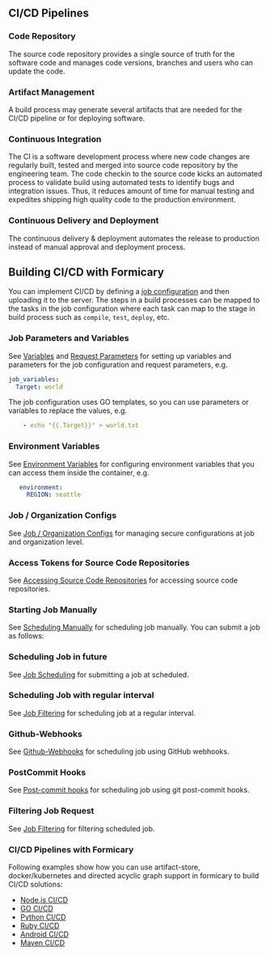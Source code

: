 ## CI/CD Pipelines

### Code Repository
The source code repository provides a single source of truth for the software code and manages code versions,
branches and users who can update the code.

### Artifact Management
A build process may generate several artifacts that are needed for the CI/CD pipeline or for deploying software.

### Continuous Integration
The CI is a software development process where new code changes are regularly built, tested and merged into source code
repository by the engineering team. The code checkin to the source code kicks an automated process to validate build
using automated tests to identify bugs and integration issues. Thus, it reduces amount of time for manual testing and
expedites shipping high quality code to the production environment.

### Continuous Delivery and Deployment
The continuous delivery & deployment automates the release to production instead of manual approval 
and deployment process.

## Building CI/CD with Formicary
You can implement CI/CD by defining a [job configuration](definition_options.md#job) and then uploading it to the server.
The steps in a build processes can be mapped to the tasks in the job configuration where each task can map to the stage
in build process such as `compile`, `test`, `deploy`, etc.

### Job Parameters and Variables
See [Variables](definition_options.md#variables) and [Request Parameters](definition_options.md#Params) for
setting up variables and parameters for the job configuration and request parameters, e.g.
```yaml
job_variables:
  Target: world
```
The job configuration uses GO templates, so you can use parameters or variables to replace the values, e.g.
```yaml
    - echo "{{.Target}}" > world.txt
```

### Environment Variables
See [Environment Variables](definition_options.md#environment) for configuring environment variables 
that you can access them inside the container, e.g.
```yaml
   environment:
     REGION: seattle
```


### Job / Organization Configs
See [Job / Organization Configs](howto.md#Configs) for managing secure configurations at job and organization level.

### Access Tokens for Source Code Repositories
See [Accessing Source Code Repositories](howto.md#Repositories_Access_Tokens) for accessing source code repositories.

### Starting Job Manually
See [Scheduling Manually](howto.md#Scheduling) for scheduling job manually.
You can submit a job as follows:

### Scheduling Job in future
See [Job Scheduling](howto.md#Scheduling_Future) for submitting a job at scheduled.

### Scheduling Job with regular interval
See [Job Filtering](definition_options.md#cron_trigger) for scheduling job at a regular interval.

### Github-Webhooks
See [Github-Webhooks](howto.md#Webhooks) for scheduling job using GitHub webhooks.

### PostCommit Hooks
See [Post-commit hooks](howto.md#PostCommit) for scheduling job using git post-commit hooks.

### Filtering Job Request
See [Job Filtering](definition_options.md#filter) for filtering scheduled job.

### CI/CD Pipelines with Formicary
Following examples show how you can use artifact-store, docker/kubernetes and directed acyclic graph support in formicary to
build CI/CD solutions:

- [Node.js CI/CD](node_ci.md)
- [GO CI/CD](go_ci.md)
- [Python CI/CD](python_ci.md)
- [Ruby CI/CD](ruby_ci.md)
- [Android CI/CD](android_ci.md)
- [Maven CI/CD](maven_ci.md)

